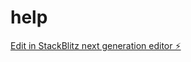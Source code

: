 # help

[Edit in StackBlitz next generation editor ⚡️](https://stackblitz.com/~/github.com/melinotjeli/help)